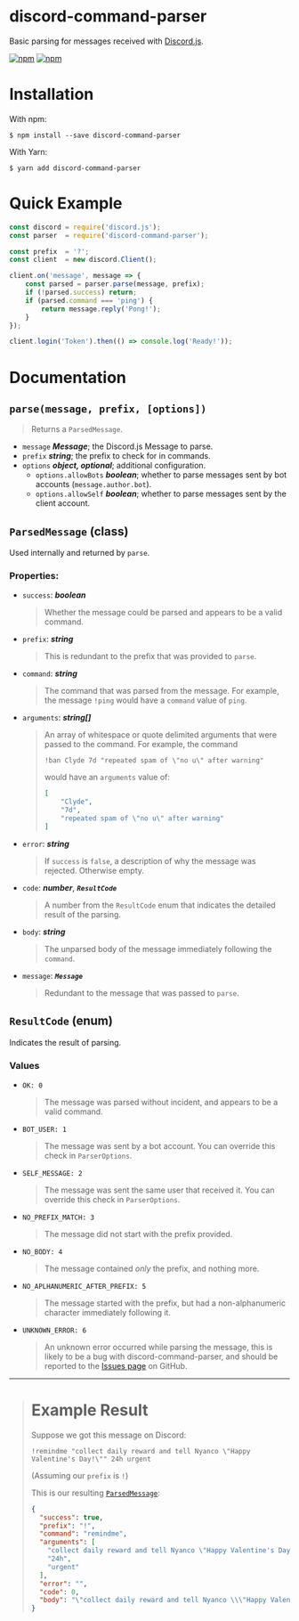 # discord-command-parser
Basic parsing for messages received with [Discord.js](https://github.com/discordjs/discord.js).

[![npm](https://img.shields.io/npm/dt/discord-command-parser.svg?style=for-the-badge)](https://npmjs.com/package/discord-command-parser)
[![npm](https://img.shields.io/npm/v/discord-command-parser.svg?style=for-the-badge)](https://npmjs.com/package/discord-command-parser)

# Installation
With npm:
```shell
$ npm install --save discord-command-parser
```
With Yarn:
```shell
$ yarn add discord-command-parser
```

# Quick Example
```js
const discord = require('discord.js');
const parser  = require('discord-command-parser');

const prefix  = '?';
const client  = new discord.Client();

client.on('message', message => {
    const parsed = parser.parse(message, prefix);
    if (!parsed.success) return;
    if (parsed.command === 'ping') {
        return message.reply('Pong!');
    }
});

client.login('Token').then(() => console.log('Ready!'));
```

# Documentation

## `parse(message, prefix, [options])`
> Returns a `ParsedMessage`.
-   `message`   ***Message***; the Discord.js Message to parse.
-   `prefix`    ***string***; the prefix to check for in commands.
-   `options`   ***object, optional***; additional configuration.
    -   `options.allowBots` ***boolean***; whether to parse messages sent by bot accounts (`message.author.bot`).
    -   `options.allowSelf` ***boolean***; whether to parse messages sent by the client account.


## `ParsedMessage` (class)
Used internally and returned by `parse`.

### Properties:
- `success`: ***boolean***
    > Whether the message could be parsed and appears to be a valid command.
- `prefix`: ***string***
    > This is redundant to the prefix that was provided to `parse`.
- `command`: ***string***
    > The command that was parsed from the message. For example, the message `!ping` would have a `command` value of `ping`.
- `arguments`: ***string[]***
    > An array of whitespace or quote delimited arguments that were passed to the command. For example, the command
    > ```
    > !ban Clyde 7d "repeated spam of \"no u\" after warning"
    > ```
    > would have an `arguments` value of:
    > ```json
    > [
    >     "Clyde",
    >     "7d",
    >     "repeated spam of \"no u\" after warning"
    > ]
    > ```
- `error`: ***string***
    > If `success` is `false`, a description of why the message was rejected. Otherwise empty.
- `code`: ***number***, ***`ResultCode`***
    > A number from the `ResultCode` enum that indicates the detailed result of the parsing.
- `body`: ***string***
    > The unparsed body of the message immediately following the `command`.
- `message`: ***`Message`***
    > Redundant to the message that was passed to `parse`.
## `ResultCode` (enum)

Indicates the result of parsing.

### Values
- `OK: 0`
    > The message was parsed without incident, and appears to be a valid command.
- `BOT_USER: 1`
    > The message was sent by a bot account. You can override this check in `ParserOptions`.
- `SELF_MESSAGE: 2`
    > The message was sent the same user that received it. You can override this check in `ParserOptions`.
- `NO_PREFIX_MATCH: 3`
    > The message did not start with the prefix provided.
- `NO_BODY: 4`
    > The message contained *only* the prefix, and nothing more.
- `NO_APLHANUMERIC_AFTER_PREFIX: 5`
    > The message started with the prefix, but had a non-alphanumeric character immediately following it.
- `UNKNOWN_ERROR: 6`
    > An unknown error occurred while parsing the message, this is likely to be a bug with discord-command-parser, and should be reported to the [Issues page](https://github.com/campbellbrendene/discord-command-parser/issues) on GitHub.

-----

> # Example Result
> 
> Suppose we got this message on Discord:
> ```
> !remindme "collect daily reward and tell Nyanco \"Happy Valentine's Day!\"" 24h urgent
> ```
> 
> (Assuming our `prefix` is `!`)
>
> This is our resulting <a href="#ParsedMessage">`ParsedMessage`</a>:
> ```json
> {
>   "success": true,
>   "prefix": "!",
>   "command": "remindme",
>   "arguments": [
>     "collect daily reward and tell Nyanco \"Happy Valentine's Day!\"",
>     "24h",
>     "urgent"
>   ],
>   "error": "",
>   "code": 0,
>   "body": "\"collect daily reward and tell Nyanco \\\"Happy Valentine's Day!\\\"\" 24h urgent"
> }
>
> ```

